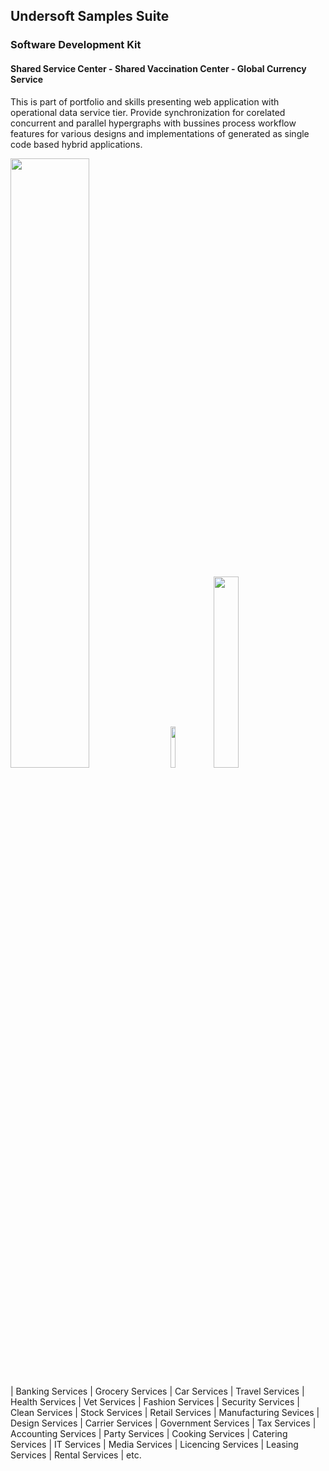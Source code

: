 ## Undersoft Samples Suite 
### Software Development Kit 
#### Shared Service Center - Shared Vaccination Center - Global Currency Service

This is part of portfolio and skills presenting web application with operational data service tier. Provide synchronization for corelated concurrent and parallel hypergraphs with bussines process workflow features for various designs and implementations of generated as single code based hybrid applications.

<img src="https://github.com/user-attachments/assets/d055665b-de9f-4683-959c-c439a8da4291" width=50% height=50% />
<img src="https://github.com/user-attachments/assets/4d1a54ed-b8da-47ad-8452-3e0000dd2183" width=13% height=13% />
<img src="https://github.com/user-attachments/assets/b946504b-c4cf-403e-aa78-14f38377b316" width=28% height=28% />

| Banking Services | Grocery Services | Car Services | Travel Services | Health Services | Vet Services | Fashion Services | Security Services | Clean Services | Stock Services | Retail Services | Manufacturing Sevices | Design Services | Carrier Services | Government Services | Tax Services | Accounting Services | Party Services | Cooking Services | Catering Services | IT Services | Media Services | Licencing Services | Leasing Services | Rental Services | etc.

